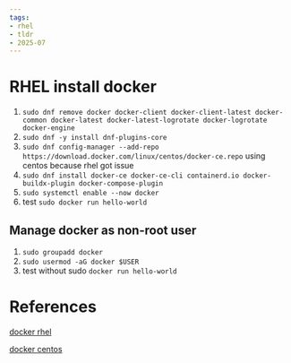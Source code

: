 ```yaml
---
tags:
- rhel
- tldr
- 2025-07
---
```


# RHEL install docker

1. `sudo dnf remove docker docker-client docker-client-latest docker-common docker-latest docker-latest-logrotate docker-logrotate docker-engine`
2. `sudo dnf -y install dnf-plugins-core`
3. `sudo dnf config-manager --add-repo https://download.docker.com/linux/centos/docker-ce.repo` using centos because rhel got issue
4. `sudo dnf install docker-ce docker-ce-cli containerd.io docker-buildx-plugin docker-compose-plugin`
5. `sudo systemctl enable --now docker`
6. test `sudo docker run hello-world`

## Manage docker as non-root user

1. `sudo groupadd docker`
2. `sudo usermod -aG docker $USER`
3. test without sudo `docker run hello-world`

# References

[docker rhel](https://docs.docker.com/engine/install/rhel/)

[docker centos](https://docs.docker.com/engine/install/centos/)